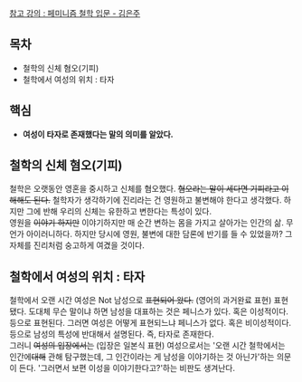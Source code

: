 [참고 강의 : 페미니즘 철학 입문 - 김은주](http://www.artnstudy.com/n_Lecture/?LessonIdx=ejkim001&LessonPart=philosophy) 

## 목차 
- 철학의 신체 혐오(기피) 
- 철학에서 여성의 위치 : 타자 
## 핵심 
- **여성이 타자로 존재했다는 말의 의미를 알았다.** 

## 철학의 신체 혐오(기피) 
철학은 오랫동안 영혼을 중시하고 신체를 혐오했다. ~~혐오라는 말이 세다면 기피라고 이해해도 된다.~~ 철학자가 생각하기에 진리라는 건 영원하고 불변해야 한다고 생각했다. 하지만 그에 반해 우리의 신체는 유한하고 변한다는 특성이 있다.<br>
영원을 ~~이야기 하지만~~ 이야기하지만 매 순간 변하는 몸을 가지고 살아가는 인간의 삶. 무언가 아이러니하다. 하지만 당시에 영원, 불변에 대한 담론에 반기를 들 수 있었을까? 그 자체를 진리처럼 숭고하게 여겼을 것이다. 

## 철학에서 여성의 위치 : 타자 
철학에서 오랜 시간 여성은 Not 남성으로 ~~표현되어 왔다.~~ (영어의 과거완료 표현) 표현됐다. 도대체 무슨 말이냐 하면 남성을 대표하는 것은 페니스가 있다. 혹은 이성적이다. 등으로 표현된다. 그러면 여성은 어떻게 표현되느냐 페니스가 없다. 혹은 비이성적이다. 등으로 남성의 특성에 반대해서 설명된다. 즉, 타자로 존재한다.<br>
그러니 ~~여성의 입장에서는~~ (입장은 일본식 표현) 여성으로서는 '오랜 시간 철학에서는 인간에~~대해~~ 관해 탐구했는데, 그 인간이라는 게 남성을 이야기하는 것 아닌가'하는 의문이 든다. '그러면서 보편 이성을 이야기한다고?'하는 비판도 생겨난다.